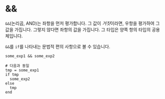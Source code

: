 # &&

`&&`(논리곱, AND)는 좌항을 먼저 평가합니다. 그 값이 *거짓*이라면, 우항을 평가하여 그 값을 가집니다. 그렇지 않다면 좌항의 값을 가집니다. 그 타입은 양쪽 항의 타입의 공용체입니다.

`&&`를 `if`를 나타내는 문법적 편의 사항으로 볼 수 있습니다.

```crystal
some_exp1 && some_exp2

# 다음과 동일
tmp = some_exp1
if tmp
  some_exp2
else
  tmp
end
```
